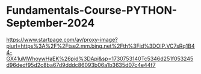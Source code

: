 # Fundamentals-Course-PYTHON-September-2024

https://www.startpage.com/av/proxy-image?piurl=https%3A%2F%2Ftse2.mm.bing.net%2Fth%3Fid%3DOIP.VC7sRq1B44-GX41uMWhoywHaEK%26pid%3DApi&sp=1730753140Tc5346d251f053245d96dedf95d2c8ba67d9dddc86093b06a1b3635d07c4e44f7
